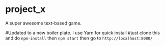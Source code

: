 # project_x
A super awesome text-based game.

#Updated to a new boiler plate. I use Yarn for quick install
#just clone this and do `npm-install` then `npm start` then go to `http://localhost:8080/` 
